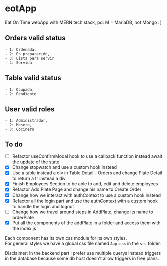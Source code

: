 # eotApp
Eat On Time webApp with MERN tech stack, pd: M = MariaDB, not Mongo :( 

## Orders valid status
    - 1: Ordenada,
    - 2: En preparación,
    - 3: Lista para servir
    - 4: Servida

## Table valid status
    - 1: Ocupada,
    - 2: Pendiente

## User valid roles
    - 1: Administrador,
    - 2: Mesero,
    - 3: Cocinero

## To do
- [ ] Refactor useConfirmModal hook to use a callback function instead await the update of the state 
- [x] Change stopwatch and use a custom hook instead 
- [x] Use a table instead a div in Table Detail - Orders and change Plate Detail to return a tr instead a div
- [x] Finish Employees Section to be able to add, edit and delete employees
- [x] Refactor Add Plate Page and change his name to Create Order
- [x] Change how we interact with authContext to use a custom hook instead
- [x] Refactor all the login part and use the authContext with a custom hook to handle the login and logout
- [ ] Change how we travel around steps in AddPlate, change its name to orderPlate
- [x] Put all the components of the addPlate in a folder and access them with the index.js

Each component has its own css module for its own styles.  
For general styles we have a global css file named `App.css` in the `src` folder.  

Disclaimer:
In the backend part I prefer use multiple querys instead triggers in the database because some db host doesn't allow triggers in free plans.
